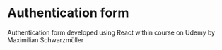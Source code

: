 # Authentication form

Authentication form developed using React within course on Udemy by Maximilian Schwarzmüller

